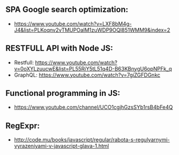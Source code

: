 SPA Google search optimization:
---
  * https://www.youtube.com/watch?v=LXF8bM4g-J4&list=PLKoqnv2vTMUPOalM1zuWDP9OQl851WMM9&index=2

RESTFULL API with Node JS:
---
  * Restfull: https://www.youtube.com/watch?v=0oXYLzuucwE&list=PL55RiY5tL51q4D-B63KBnygU6opNPFk_q
  * GraphQL: https://www.youtube.com/watch?v=7giZGFDGnkc
  

Functional programming in JS:
---
  * https://www.youtube.com/channel/UCO1cgjhGzsSYb1rsB4bFe4Q

RegExpr:
---
  * http://code.mu/books/javascript/regular/rabota-s-regulyarnymi-vyrazeniyami-v-javascript-glava-1.html
